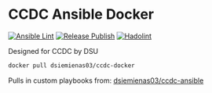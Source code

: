 # CCDC Ansible Docker

[![Ansible Lint](https://github.com/dsiemienas03/ccdc-ansible/actions/workflows/ansible_lint.yml/badge.svg)](https://github.com/dsiemienas03/ccdc-ansible/actions/workflows/ansible_lint.yml)
[![Release Publish](https://github.com/dsiemienas03/ccdc-docker/actions/workflows/release-publish.yml/badge.svg)](https://github.com/dsiemienas03/ccdc-docker/actions/workflows/release-publish.yml)
[![Hadolint](https://github.com/dsiemienas03/ccdc-docker/actions/workflows/hadolint.yml/badge.svg?branch=main)](https://github.com/dsiemienas03/ccdc-docker/actions/workflows/hadolint.yml)

Designed for CCDC by DSU

```bash
docker pull dsiemienas03/ccdc-docker
```

Pulls in custom playbooks from: [dsiemienas03/ccdc-ansible](https://github.com/dsiemienas03/ccdc-ansible)
